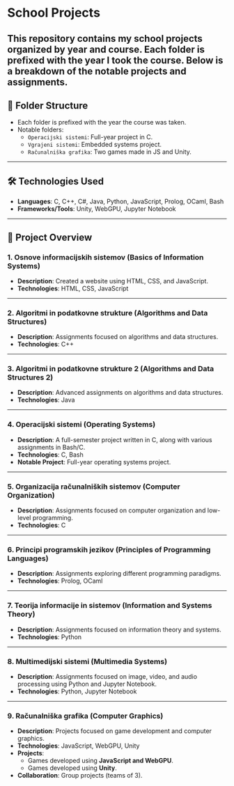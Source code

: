 # School Projects

This repository contains my school projects organized by year and course. Each folder is prefixed with the year I took the course. Below is a breakdown of the notable projects and assignments.
---

## 📁 Folder Structure
- Each folder is prefixed with the year the course was taken.
- Notable folders:
  - `Operacijski sistemi`: Full-year project in C.
  - `Vgrajeni sistemi`: Embedded systems project.
  - `Računalniška grafika`: Two games made in JS and Unity.
---

## 🛠️ Technologies Used
- **Languages**: C, C++, C#, Java, Python, JavaScript, Prolog, OCaml, Bash
- **Frameworks/Tools**: Unity, WebGPU, Jupyter Notebook

---

## 📂 Project Overview

### **1. Osnove informacijskih sistemov (Basics of Information Systems)**
- **Description**: Created a website using HTML, CSS, and JavaScript.
- **Technologies**: HTML, CSS, JavaScript

---

### **2. Algoritmi in podatkovne strukture (Algorithms and Data Structures)**
- **Description**: Assignments focused on algorithms and data structures.
- **Technologies**: C++

---

### **3. Algoritmi in podatkovne strukture 2 (Algorithms and Data Structures 2)**
- **Description**: Advanced assignments on algorithms and data structures.
- **Technologies**: Java

---

### **4. Operacijski sistemi (Operating Systems)**
- **Description**: A full-semester project written in C, along with various assignments in Bash/C.
- **Technologies**: C, Bash
- **Notable Project**: Full-year operating systems project.

---

### **5. Organizacija računalniških sistemov (Computer Organization)**
- **Description**: Assignments focused on computer organization and low-level programming.
- **Technologies**: C

---

### **6. Principi programskih jezikov (Principles of Programming Languages)**
- **Description**: Assignments exploring different programming paradigms.
- **Technologies**: Prolog, OCaml

---

### **7. Teorija informacije in sistemov (Information and Systems Theory)**
- **Description**: Assignments focused on information theory and systems.
- **Technologies**: Python

---

### **8. Multimedijski sistemi (Multimedia Systems)**
- **Description**: Assignments focused on image, video, and audio processing using Python and Jupyter Notebook.
- **Technologies**: Python, Jupyter Notebook

---

### **9. Računalniška grafika (Computer Graphics)**
- **Description**: Projects focused on game development and computer graphics.
- **Technologies**: JavaScript, WebGPU, Unity
- **Projects**:
  - Games developed using **JavaScript and WebGPU**.
  - Games developed using **Unity**.
- **Collaboration**: Group projects (teams of 3).
